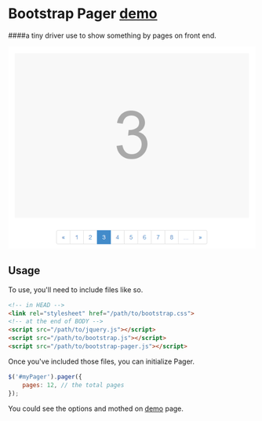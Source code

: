 
# Bootstrap Pager **[demo](http://4074.github.io/bootstrap-pager)**
####a tiny driver use to show something by pages on front end.

![page](lib/page.png)

## Usage

To use, you'll need to include files like so.

```html
<!-- in HEAD -->
<link rel="stylesheet" href="/path/to/bootstrap.css">
<!-- at the end of BODY -->
<script src="/path/to/jquery.js"></script>
<script src="/path/to/bootstrap.js"></script>
<script src="/path/to/bootstrap-pager.js"></script>
```

Once you've included those files, you can initialize Pager.

```javascript
$('#myPager').pager({
    pages: 12, // the total pages
});
```

You could see the options and mothed on [demo](http://4074.github.io/bootstrap-pager) page.
